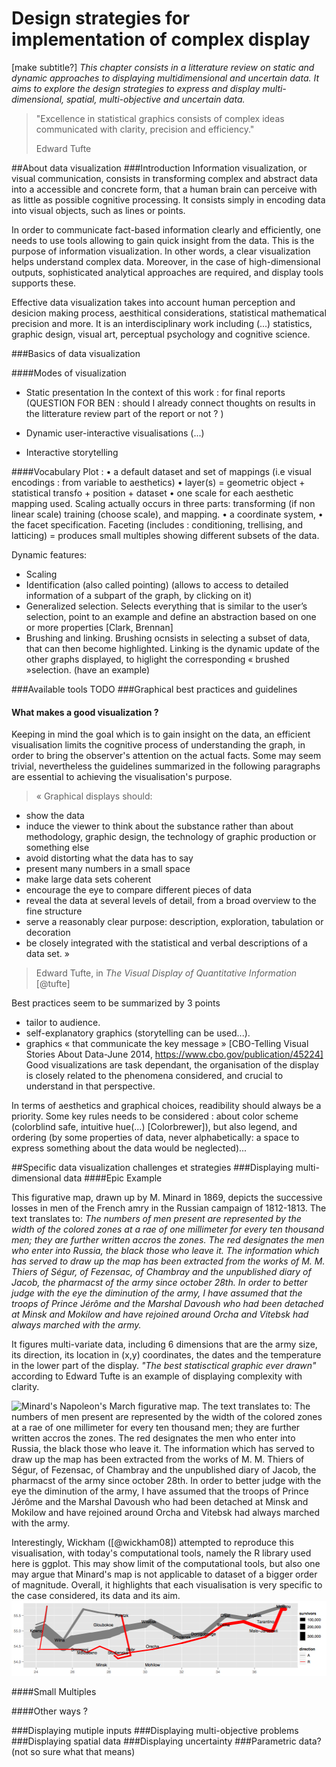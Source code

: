 # Design strategies for implementation of complex display
 [make subtitle?]
 *This chapter consists in a litterature review on static and dynamic approaches to displaying multidimensional and uncertain data. It aims to explore the design strategies to express and display multi-dimensional, spatial, multi-objective and uncertain data.*
 
 > "Excellence in statistical graphics consists of complex ideas communicated with clarity, precision and efficiency."
> 
> Edward Tufte

##About data visualization
###Introduction
Information visualization, or visual communication, consists in transforming complex and abstract data into a accessible and concrete form, that a human brain can perceive with as little as possible cognitive processing. It consists simply in encoding data into visual objects, such as lines or points. 

In order to communicate fact-based information clearly and efficiently, one needs to use tools allowing to gain quick insight from the data. This is the purpose of information visualization. In other words, a clear visualization helps understand complex data. Moreover, in the case of high-dimensional outputs, sophisticated analytical approaches are required, and display tools supports these. 

Effective data visualization takes into account human perception and desicion making process, aesthitical considerations, statistical mathematical precision and more. It is an interdisciplinary work including (...) statistics, graphic design, visual art, perceptual psychology and cognitive science.

###Basics of data visualization 

####Modes of visualization
* Static presentation
In the context of this work : for final reports (QUESTION FOR BEN : should I already connect thoughts on results in the litterature review part of the report or not ? )

* Dynamic user-interactive visualisations (...)



* Interactive storytelling

####Vocabulary
Plot :
•	a default dataset and set of mappings (i.e visual encodings : from variable to aesthetics) 
•	layer(s) = geometric object + statistical transfo + position + dataset
•	one scale for each aesthetic mapping used. Scaling actually occurs in three parts: transforming (if non linear scale) training (choose scale), and mapping.
•	a coordinate system, 
•	the facet specification. Faceting (includes : conditioning, trellising, and latticing) = produces small multiples showing different subsets of the data.

Dynamic features:
-	Scaling
-	Identification (also called pointing) (allows to access to detailed information of a subpart of the graph, by clicking on it)
-	Generalized selection. Selects everything that is similar to the user’s selection, point to an example and define an abstraction based on one or more properties [Clark, Brennan]
-	Brushing and linking. Brushing ocnsists in selecting a subset of data, that can then become highlighted. Linking is the dynamic update of the other graphs displayed, to higlight the corresponding  « brushed »selection. (have an example)


###Available tools
TODO
###Graphical best practices and guidelines
#### What makes a good visualization ?
Keeping in mind the goal which is to gain insight on the data, an efficient visualisation limits the cognitive process of understanding the graph, in order to bring the observer's attention on the actual facts. Some may seem trivial, nevertheless the guidelines summarized in the following paragraphs are essential to achieving the visualisation's purpose. 

>« Graphical displays should:
- show the data
-	induce the viewer to think about the substance rather than about methodology, graphic design, the technology of graphic production or something else
-	avoid distorting what the data has to say
-	present many numbers in a small space
-	make large data sets coherent
-	encourage the eye to compare different pieces of data
-	reveal the data at several levels of detail, from a broad overview to the fine structure
-	serve a reasonably clear purpose: description, exploration, tabulation or decoration
-	be closely integrated with the statistical and verbal descriptions of a data set. » 
>
> Edward Tufte, in *The Visual Display of Quantitative Information* [@tufte]

Best practices seem to be summarized by 3 points
-	tailor to audience. 
-	self-explanatory graphics (storytelling can be used...). 
-	graphics « that communicate the key message » [CBO-Telling Visual Stories About Data-June 2014, https://www.cbo.gov/publication/45224] Good visualizations are task dependant, the organisation of the display is closely related to the phenomena considered, and crucial to understand in that perspective.

In terms of aesthetics and graphical choices, readibility should always be a priority. Some key rules needs to be considered : about color scheme (colorblind safe, intuitive hue(...) [Colorbrewer]), but also legend, and ordering (by some properties of data, never alphabetically: a space to express something about the data would be neglected)...

##Specific data visualization challenges et strategies
###Displaying multi-dimensional data
####Epic Example

This figurative map, drawn up by M. Minard in 1869, depicts the successive losses in men of the French amry in the Russian campaign of 1812-1813. The text translates to: *The numbers of men present are represented by the width of the colored zones at a rae of one millimeter for every ten thousand men; they are further written accros the zones. The red designates the men who enter into Russia, the black those who leave it. The information which has served to draw up the map has been extracted from the works of M. M. Thiers of Ségur, of Fezensac, of Chambray and the unpublished diary of Jacob, the pharmacst of the army since october 28th. In order to better judge with the eye the diminution of the army, I have assumed that the troops of Prince Jérôme and the Marshal Davoush who had been detached at Minsk and Mokilow and have rejoined around Orcha and Vitebsk had always marched with the army.*

It figures multi-variate data, including 6 dimensions that are the army size, its direction, its location in (x,y) coordinates, the dates and the temperature in the lower part of the display. *"The best statisctical graphic ever drawn"* according to Edward Tufte is an example of displaying complexity with clarity.

![Minard's Napoleon's March figurative map. The text translates to: *The numbers of men present are represented by the width of the colored zones at a rae of one millimeter for every ten thousand men; they are further written accros the zones. The red designates the men who enter into Russia, the black those who leave it. The information which has served to draw up the map has been extracted from the works of M. M. Thiers of Ségur, of Fezensac, of Chambray and the unpublished diary of Jacob, the pharmacst of the army since october 28th. In order to better judge with the eye the diminution of the army, I have assumed that the troops of Prince Jérôme and the Marshal Davoush who had been detached at Minsk and Mokilow and have rejoined around Orcha and Vitebsk had always marched with the army.* ](https://upload.wikimedia.org/wikipedia/commons/2/29/Minard.png)

Interestingly, Wickham ([@wickham08])  attempted to reproduce this visualisation, with today's computational tools, namely the R library used here is ggplot. This may show limit of the computational tools, but also one may argue that Minard's map is not applicable to dataset of a bigger order of magnitude. Overall, it highlights that each visualisation is very specific to the case considered, its data and its aim. 
![Reproduction of Minard's Napoleon's March with ggplot [@wickham08]](../images/minard-ggplot.png)

####Small Multiples

####Other ways ?

###Displaying mutiple inputs
###Displaying multi-objective problems
###Displaying spatial data
###Displaying uncertainty
###Parametric data? (not so sure what that means)
